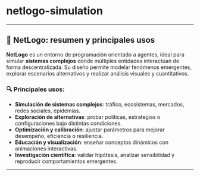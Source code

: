 # netlogo-simulation


---

## 🧠 **NetLogo: resumen y principales usos**

**NetLogo** es un entorno de programación orientado a agentes, ideal para simular **sistemas complejos** donde múltiples entidades interactúan de forma descentralizada. Su diseño permite modelar fenómenos emergentes, explorar escenarios alternativos y realizar análisis visuales y cuantitativos.

### 🔍 Principales usos:

- **Simulación de sistemas complejos**: tráfico, ecosistemas, mercados, redes sociales, epidemias.
- **Exploración de alternativas**: probar políticas, estrategias o configuraciones bajo distintas condiciones.
- **Optimización y calibración**: ajustar parámetros para mejorar desempeño, eficiencia o resiliencia.
- **Educación y visualización**: enseñar conceptos dinámicos con animaciones interactivas.
- **Investigación científica**: validar hipótesis, analizar sensibilidad y reproducir comportamientos emergentes.

---


